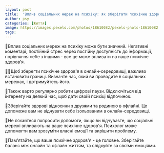 ```yaml
---
layout: post
title:  "Вплив соціальних мереж на психіку: як зберігати психічне здоров'я в онлайн-середовищі."
author: psy
categories: [Життя]
image: https://images.pexels.com/photos/18610082/pexels-photo-18610082.jpeg?auto=compress&cs=tinysrgb&fit=crop&h=627&w=1200
tags: 
---
```


🌟Вплив соціальних мереж на психіку може бути значний. Негативні коментарі, постійний стрес через постійну доступність до інформації, порівняння себе з іншими - все це може впливати на наше психічне здоров'я. 

🧘‍♀️Щоб зберегти психічне здоров'я в онлайн-середовищі, важливо встановити границі. Визначте час, який ви проводите в соціальних мережах, і дотримуйтесь його. 

🌿Також варто регулярно робити цифрові паузи. Відключіться від інтернету на деякий час, щоб дати своїй психіці відпочинок. 

🤝Зберігайте здорові відносини з друзями та родиною в офлайні. Це допоможе вам не відчувати себе ізольованим в онлайн-середовищі. 

💬Не лякайтеся попросити допомоги, якщо ви відчуваєте, що соціальні мережі впливають на ваше психічне здоров'я. Психолог може допомогти вам зрозуміти власні емоції та вирішити проблему. 

🌈Пам'ятайте, що ваше психічне здоров'я - це головне. Зберігайте баланс між онлайн та офлайн життям, та слідкуйте за своїми емоціями.


